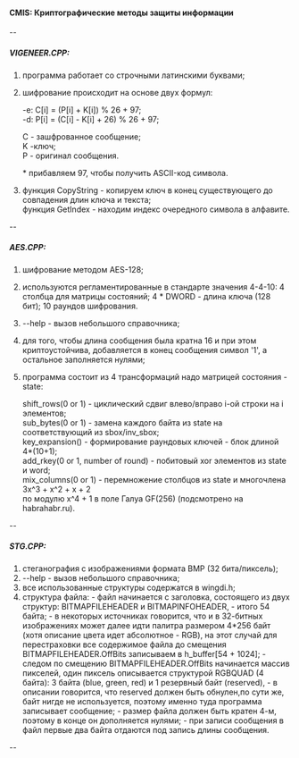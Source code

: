 #### CMIS: Криптографические методы защиты информации  

--

##### VIGENEER.CPP: #####
  1.  программа работает со строчными латинскими буквами;  
  2.  шифрование происходит на основе двух формул:  

		-e: C[i] = (P[i] + K[i]) % 26 + 97;  
		-d: P[i] = (C[i] - K[i] + 26) % 26 + 97;    
      
		C - зашфрованное сообщение;  
		K -ключ;  
		P - оригинал сообщения.  
      
		\* прибавляем 97, чтобы получить ASCII-код символа. 
      
    
  3.  функция CopyString - копируем ключ в конец существующего до совпадения длин ключа и текста;  
     функция GetIndex - находим индекс очередного символа в алфавите.  

--
   
##### AES.CPP: #####
  1.  шифрование методом AES-128;
  2.  используются регламентированные в стандарте значения 4-4-10:
      4 столбца для матрицы состояний;
      4 * DWORD - длина ключа (128 бит);
      10 раундов шифрования.
  3.  --help - вызов небольшого справочника;
  4.  для того, чтобы длина сообщения была кратна 16 и при этом криптоустойчива,
     добавляется в конец сообщения символ '1', а остальное заполняется нулями;
  5.  программа состоит из 4 трансформаций надо матрицей состояния - statе:

		shift_rows(0 or 1) - циклический сдвиг влево/вправо i-ой строки на i элементов;  
		sub_bytes(0 or 1) - замена каждого байта из state на соответствующий из sbox/inv_sbox;  
		key_expansion() - формирование раундовых ключей - блок длиной 4*(10+1);  
		add_rkey(0 or 1, number of round) - побитовый xor элементов из state и word;  
		mix_columns(0 or 1) - перемножение столбцов из state и многочлена  3x^3 + x^2 + x + 2  
		                      по модулю x^4 + 1 в поле Галуа GF(256) (подсмотрено на habrahabr.ru).  
   
--

##### STG.CPP: #####
   1.  стеганография с изображениями формата BMP (32 бита/пиксель);
   2.  --help - вызов небольшого справочника;
   3.  все использованные структуры содержатся в wingdi.h;
   4.  структура файла: 
      - файл начинается с заголовка, состоящего из двух структур: BITMAPFILEHEADER и BITMAPINFOHEADER, - итого 54 байта;
      - в некоторых источниках говорится, что и в 32-битных изображениях может далее идти палитра размером 4*256 байт 
        (хотя описание цвета идет абсолютное - RGB), на этот случай для перестраховки все содержимое файла до смещения
        BITMAPFILEHEADER.OffBits записываем в h_buffer[54 + 1024];
      - следом по смещению BITMAPFILEHEADER.OffBits начинается массив пикселей, один пиксель описывается структурой
        RGBQUAD (4 байта): 3 байта (blue, green, red) и 1 резервный байт (reserved), - в описании говорится,
        что reserved должен быть обнулен,по сути же, байт нигде не используется, поэтому именно туда программа
        записывает сообщение;
      - размер файла должен быть кратен 4-м, поэтому в конце он дополняется нулями;
      - при записи сообщения в файл первые два байта отдаются под запись длины сообщения.

--
